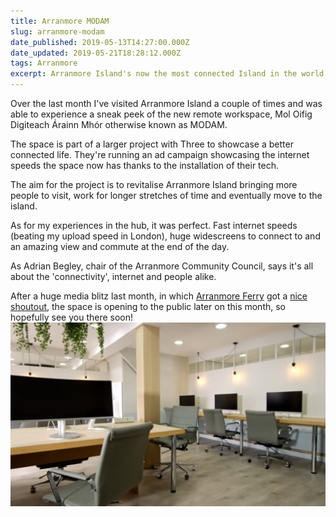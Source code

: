 ```yaml
---
title: Arranmore MODAM
slug: arranmore-modam
date_published: 2019-05-13T14:27:00.000Z
date_updated: 2019-05-21T18:28:12.000Z
tags: Arranmore
excerpt: Arranmore Island's now the most connected Island in the world with their new remote workspace, MODAM (with the help from Three!)
---
```


Over the last month I've visited Arranmore Island a couple of times and was able to experience a sneak peek of the new remote workspace, Mol Oifig Digiteach Árainn Mhór otherwise known as MODAM.

The space is part of a larger project with Three to showcase a better connected life. They're running an ad campaign showcasing the internet speeds the space now has thanks to the installation of their tech.

The aim for the project is to revitalise Arranmore Island bringing more people to visit, work for longer stretches of time and eventually move to the island.

As for my experiences in the hub, it was perfect. Fast internet speeds (beating my upload speed in London), huge widescreens to connect to and an amazing view and commute at the end of the day.

As Adrian Begley, chair of the Arranmore Community Council, says it's all about the 'connectivity', internet and people alike.

After a huge media blitz last month, in which [Arranmore Ferry](https://arranmorefastferry.com) got a [nice shoutout](https://www.businesspost.ie/technology/wherever-may-roam-442482), the space is opening to the public later on this month, so hopefully see you there soon!
![Arranmore Island's MODAM](/images/2019/05/Screenshot_20190508-091052-01.jpeg)
